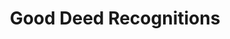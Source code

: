 ---
pid: PT41
title: Good Deed Recognitions
location_transcription: Various
zipcode: '19107'
outside_phl: 
neighborhood: Washington Square West,Avenue of The Arts,Midtown Village,Chinatown
age: '28'
age_range: 20-29
instagram: 
image_file_name: PT_41.jpg
proposal_transcription: Someplace we can celebrate //minor// victories or accomplishments
  or good deeds. Maybe like plaques saying things like //at this place, on July 20th
  2015, Laura McNally helped a stranger//.
topic: Inclusivity,Unity,Uplifting,Love
topic_summary: 0, 0, 0, 0
type: Plaque
keywords_other: 
credit: Erin Hughes
image_labels: 
twitter: 
facebook: 
permalink: "/monuments/pt41/"
layout: item-page
---